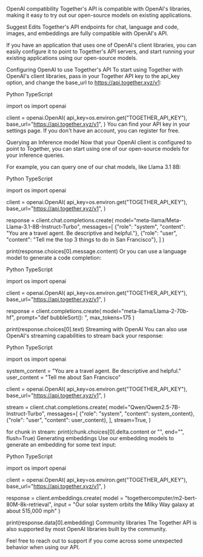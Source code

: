 OpenAI compatibility
Together's API is compatible with OpenAI's libraries, making it easy to try out our open-source models on existing applications.

Suggest Edits
Together's API endpoints for chat, language and code, images, and embeddings are fully compatible with OpenAI's API.

If you have an application that uses one of OpenAI's client libraries, you can easily configure it to point to Together's API servers, and start running your existing applications using our open-source models.

Configuring OpenAI to use Together's API
To start using Together with OpenAI's client libraries, pass in your Together API key to the api_key option, and change the base_url to https://api.together.xyz/v1:

Python
TypeScript

import os
import openai

client = openai.OpenAI(
  api_key=os.environ.get("TOGETHER_API_KEY"),
  base_url="https://api.together.xyz/v1",
)
You can find your API key in your settings page. If you don't have an account, you can register for free.

Querying an Inference model
Now that your OpenAI client is configured to point to Together, you can start using one of our open-source models for your inference queries.

For example, you can query one of our chat models, like Llama 3.1 8B:

Python
TypeScript

import os
import openai

client = openai.OpenAI(
  api_key=os.environ.get("TOGETHER_API_KEY"),
  base_url="https://api.together.xyz/v1",
)

response = client.chat.completions.create(
  model="meta-llama/Meta-Llama-3.1-8B-Instruct-Turbo",
  messages=[
    {"role": "system", "content": "You are a travel agent. Be descriptive and helpful."},
    {"role": "user", "content": "Tell me the top 3 things to do in San Francisco"},
  ]
)

print(response.choices[0].message.content)
Or you can use a language model to generate a code completion:

Python
TypeScript

import os
import openai

client = openai.OpenAI(
  api_key=os.environ.get("TOGETHER_API_KEY"),
  base_url="https://api.together.xyz/v1",
)

response = client.completions.create(
  model="meta-llama/Llama-2-70b-hf",
  prompt="def bubbleSort(): ",
  max_tokens=175
)

print(response.choices[0].text)
Streaming with OpenAI
You can also use OpenAI's streaming capabilities to stream back your response:

Python
TypeScript

import os
import openai

system_content = "You are a travel agent. Be descriptive and helpful."
user_content = "Tell me about San Francisco"

client = openai.OpenAI(
  api_key=os.environ.get("TOGETHER_API_KEY"),
  base_url="https://api.together.xyz/v1",
)

stream = client.chat.completions.create(
  model="Qwen/Qwen2.5-7B-Instruct-Turbo",
  messages=[
    {"role": "system", "content": system_content},
    {"role": "user", "content": user_content},
  ],
  stream=True,
)

for chunk in stream:
  print(chunk.choices[0].delta.content or "", end="", flush=True)
Generating embeddings
Use our embedding models to generate an embedding for some text input:

Python
TypeScript

import os
import openai

client = openai.OpenAI(
  api_key=os.environ.get("TOGETHER_API_KEY"),
  base_url="https://api.together.xyz/v1",
)

response = client.embeddings.create(
  model = "togethercomputer/m2-bert-80M-8k-retrieval",
  input = "Our solar system orbits the Milky Way galaxy at about 515,000 mph"
)

print(response.data[0].embedding)
Community libraries
The Together API is also supported by most OpenAI libraries built by the community.

Feel free to reach out to support if you come across some unexpected behavior when using our API.